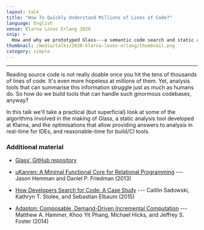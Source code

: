 ```yaml
---
layout: talk
title: "How To Quickly Understand Millions of Lines of Code?"
language: English
venue: Klarna Loves Erlang 2020
snip: >
  How and why we prototyped Glass---a semantic code search and static analysis tool---during an open source hackathon.
thumbnail: /media/talks/2020-klarna-loves-erlang/thumbnail.png
category: simple
---
```


<div class="rl-slide-show" data-start="1" data-end="58" data-format="/media/talks/2020-klarna-loves-erlang/slide%3d.png">
</div>

- - -

Reading source code is not really doable once you hit the tens of thousands of lines of code. It's even more hopeless at millions of them. Yet, analysis tools that can summarise this information struggle just as much as humans do. So how do we build tools that can handle such ginormous codebases, anyway?

In this talk we'll take a practical (but superficial) look at some of the algorithms involved in the making of Glass, a static analysis tool developed at Klarna, and the optimisations that allow providing answers to analysis in real-time for IDEs, and reasonable-time for build/CI tools.

### Additional material

- [Glass' GitHub repository](https://github.com/klarna-incubator/glass)

- [µKanren: A Minimal Functional Core for Relational Programming](http://webyrd.net/scheme-2013/papers/HemannMuKanren2013.pdf) --- Jason Hemman and Daniel P. Friedman (2013)
- [How Developers Search for Code: A Case Study](https://research.google/pubs/pub43835/) --- Caitlin Sadowski, Kathryn T. Stolee, and Sebastian Elbaum (2015)
- [Adapton: Composable, Demand-Driven Incremental Computation](http://matthewhammer.org/adapton/adapton-pldi2014.pdf) --- Matthew A. Hammer, Khoo Yit Phang, Michael Hicks, and Jeffrey S. Foster (2014)